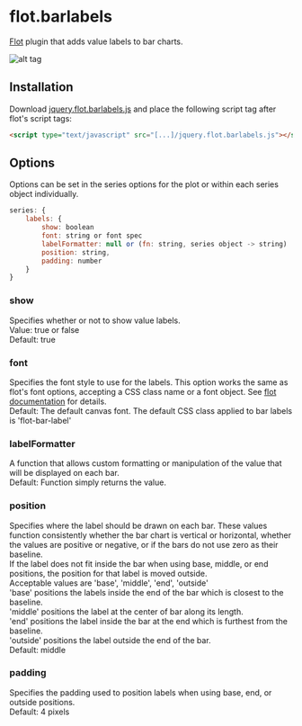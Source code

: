 flot.barlabels
==============

[Flot](http://www.flotcharts.org) plugin that adds value labels to bar charts.

![alt tag](https://cloud.githubusercontent.com/assets/1497949/5026597/8fe3eb20-6ada-11e4-8a42-211e218ff996.png)

## Installation ##
Download [jquery.flot.barlabels.js](https://raw.githubusercontent.com/cleroux/flot.barlabels/master/jquery.flot.barlabels.js) and place the following script tag after flot's script tags:
```html
<script type="text/javascript" src="[...]/jquery.flot.barlabels.js"></script>
```

## Options ##
Options can be set in the series options for the plot or within each series object individually.
```js
series: {
	labels: {
		show: boolean
		font: string or font spec
		labelFormatter: null or (fn: string, series object -> string)
		position: string,
		padding: number
	}
}
```

### show ###
Specifies whether or not to show value labels.  
Value: true or false  
Default: true
### font ###
Specifies the font style to use for the labels.  This option works the same as flot's font options, accepting a CSS class name or a font object.  See [flot documentation](https://github.com/flot/flot/blob/master/API.md#customizing-the-axes) for details.  
Default: The default canvas font. The default CSS class applied to bar labels is 'flot-bar-label'
### labelFormatter ###
A function that allows custom formatting or manipulation of the value that will be displayed on each bar.  
Default: Function simply returns the value.
### position ###
Specifies where the label should be drawn on each bar.  These values function consistently whether the bar chart is vertical or horizontal, whether the values are positive or negative, or if the bars do not use zero as their baseline.  
If the label does not fit inside the bar when using base, middle, or end positions, the position for that label is moved outside.  
Acceptable values are 'base', 'middle', 'end', 'outside'  
'base' positions the labels inside the end of the bar which is closest to the baseline.  
'middle' positions the label at the center of bar along its length.  
'end' positions the label inside the bar at the end which is furthest from the baseline.  
'outside' positions the label outside the end of the bar.  
Default: middle
### padding ###
Specifies the padding used to position labels when using base, end, or outside positions.  
Default: 4 pixels
